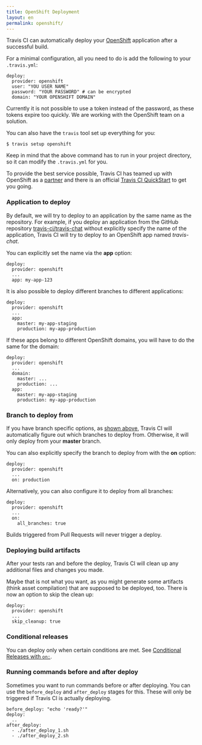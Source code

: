 ```yaml
---
title: OpenShift Deployment
layout: en
permalink: openshift/
---
```


Travis CI can automatically deploy your [OpenShift](https://www.openshift.com/) application after a successful build.

For a minimal configuration, all you need to do is add the following to your `.travis.yml`:

    deploy:
      provider: openshift
      user: "YOU USER NAME"
      password: "YOUR PASSWORD" # can be encrypted
      domain: "YOUR OPENSHIFT DOMAIN"

Currently it is not possible to use a token instead of the password, as these tokens expire too quickly. We are working with the OpenShift team on a solution.

You can also have the `travis` tool set up everything for you:

    $ travis setup openshift

Keep in mind that the above command has to run in your project directory, so it can modify the `.travis.yml` for you.

To provide the best service possible, Travis CI has teamed up with OpenShift as a [partner](https://www.openshift.com/partners) and there is an official [Travis CI QuickStart](https://www.openshift.com/quickstarts/travis-ci-on-openshift) to get you going.

### Application to deploy

By default, we will try to deploy to an application by the same name as the repository. For example, if you deploy an application from the GitHub repository [travis-ci/travis-chat](https://github.com/travis-ci/travis-chat) without explicitly specify the name of the application, Travis CI will try to deploy to an OpenShift app named *travis-chat*.

You can explicitly set the name via the **app** option:

    deploy:
      provider: openshift
      ...
      app: my-app-123

It is also possible to deploy different branches to different applications:

    deploy:
      provider: openshift
      ...
      app:
        master: my-app-staging
        production: my-app-production

If these apps belong to different OpenShift domains, you will have to do the same for the domain:

    deploy:
      provider: openshift
      ...
      domain:
        master: ...
        production: ...
      app:
        master: my-app-staging
        production: my-app-production

### Branch to deploy from

If you have branch specific options, as [shown above](#Application-to-deploy), Travis CI will automatically figure out which branches to deploy from. Otherwise, it will only deploy from your **master** branch.

You can also explicitly specify the branch to deploy from with the **on** option:

    deploy:
      provider: openshift
      ...
      on: production

Alternatively, you can also configure it to deploy from all branches:

    deploy:
      provider: openshift
      ...
      on:
        all_branches: true

Builds triggered from Pull Requests will never trigger a deploy.

### Deploying build artifacts

After your tests ran and before the deploy, Travis CI will clean up any additional files and changes you made.

Maybe that is not what you want, as you might generate some artifacts (think asset compilation) that are supposed to be deployed, too. There is now an option to skip the clean up:

    deploy:
      provider: openshift
      ...
      skip_cleanup: true

### Conditional releases

You can deploy only when certain conditions are met.
See [Conditional Releases with `on:`](/user/deployment#Conditional-Releases-with-on%3A).

### Running commands before and after deploy

Sometimes you want to run commands before or after deploying. You can use the `before_deploy` and `after_deploy` stages for this. These will only be triggered if Travis CI is actually deploying.

    before_deploy: "echo 'ready?'"
    deploy:
      ..
    after_deploy:
      - ./after_deploy_1.sh
      - ./after_deploy_2.sh
